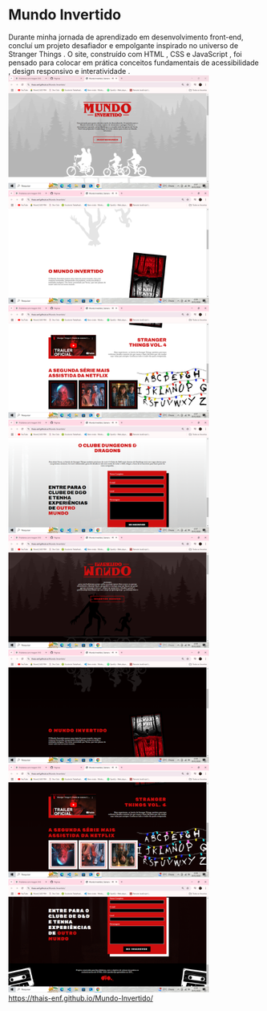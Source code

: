 # Mundo Invertido
Durante minha jornada de aprendizado em desenvolvimento front-end, concluí um projeto desafiador e empolgante inspirado no universo de Stranger Things . O site, construído com HTML , CSS e JavaScript , foi pensado para colocar em prática conceitos fundamentais de acessibilidade , design responsivo e interatividade .
<br>
<img src="https://github.com/Thais-enf/Mundo-Invertido/blob/47748cadf9f0ea7cbfb9ac7222f7cc33ae5bbd10/assets/imagens/postagem/Captura%20de%20Tela%20(46).png"  margin-bottom:10px width=400;  >
<img src="https://github.com/Thais-enf/Mundo-Invertido/blob/47748cadf9f0ea7cbfb9ac7222f7cc33ae5bbd10/assets/imagens/postagem/Captura%20de%20Tela%20(45).png" margin-bottom:10px width=400;>
<img src="https://github.com/Thais-enf/Mundo-Invertido/blob/47748cadf9f0ea7cbfb9ac7222f7cc33ae5bbd10/assets/imagens/postagem/Captura%20de%20Tela%20(47).png" width=400;>
<img src="https://github.com/Thais-enf/Mundo-Invertido/blob/47748cadf9f0ea7cbfb9ac7222f7cc33ae5bbd10/assets/imagens/postagem/Captura%20de%20Tela%20(48).png" width=400;>
<br>
<img src="https://github.com/Thais-enf/Mundo-Invertido/blob/47748cadf9f0ea7cbfb9ac7222f7cc33ae5bbd10/assets/imagens/postagem/Captura%20de%20Tela%20(49).png" width=400;>
<img src="https://github.com/Thais-enf/Mundo-Invertido/blob/47748cadf9f0ea7cbfb9ac7222f7cc33ae5bbd10/assets/imagens/postagem/Captura%20de%20Tela%20(50).png" width=400;>
<img src="https://github.com/Thais-enf/Mundo-Invertido/blob/47748cadf9f0ea7cbfb9ac7222f7cc33ae5bbd10/assets/imagens/postagem/Captura%20de%20Tela%20(51).png" width=400;>
<img src="https://github.com/Thais-enf/Mundo-Invertido/blob/47748cadf9f0ea7cbfb9ac7222f7cc33ae5bbd10/assets/imagens/postagem/Captura%20de%20Tela%20(53).png" width=400;>
<br>
https://thais-enf.github.io/Mundo-Invertido/


